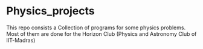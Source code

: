 # Physics_projects
This repo consists a Collection of programs for some physics problems. Most of them are done for the Horizon Club (Physics and Astronomy Club of IIT-Madras)
